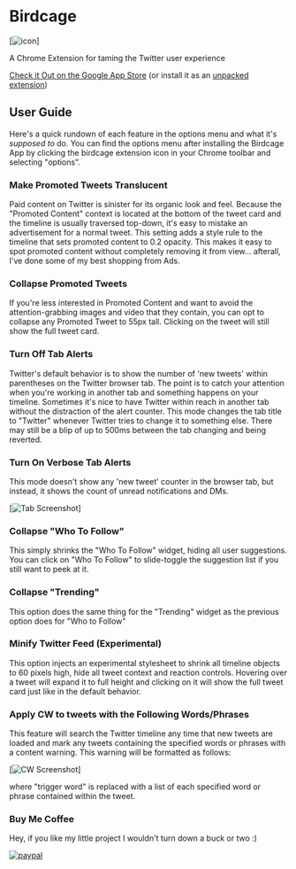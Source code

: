 # Birdcage

[![icon](https://user-images.githubusercontent.com/1609220/50721681-add84180-1080-11e9-9708-171fcf7c1d0c.jpg)]

A Chrome Extension for taming the Twitter user experience

[Check it Out on the Google App Store](https://chrome.google.com/webstore/detail/birdcage/jonhbfifbpbhmfomacogiemiobdgbdhe)
(or install it as an [unpacked extension](https://www.mattcutts.com/blog/how-to-install-a-chrome-extension-from-github/))

## User Guide

Here's a quick rundown of each feature in the options menu and what it's _supposed to_ do. You can find the options menu after installing the Birdcage App by clicking the birdcage extension icon in your Chrome toolbar and selecting "options".

### Make Promoted Tweets Translucent

Paid content on Twitter is sinister for its organic look and feel. Because the "Promoted Content" context is located at the bottom of the tweet card and the timeline is usually traversed top-down, it's easy to mistake an advertisement for a normal tweet. This setting adds a style rule to the timeline that sets promoted content to 0.2 opacity. This makes it easy to spot promoted content without completely removing it from view... afterall, I've done some of my best shopping from Ads.

### Collapse Promoted Tweets

If you're less interested in Promoted Content and want to avoid the attention-grabbing images and video that they contain, you can opt to collapse any Promoted Tweet to 55px tall. Clicking on the tweet will still show the full tweet card.

### Turn Off Tab Alerts

Twitter's default behavior is to show the number of 'new tweets' within parentheses on the Twitter browser tab. The point is to catch your attention when you're working in another tab and something happens on your timeline. Sometimes it's nice to have Twitter within reach in another tab without the distraction of the alert counter. This mode changes the tab title to "Twitter" whenever Twitter tries to change it to something else. There may still be a blip of up to 500ms between the tab changing and being reverted.

### Turn On Verbose Tab Alerts

This mode doesn't show any 'new tweet' counter in the browser tab, but instead, it shows the count of unread notifications and DMs. 

[![Tab Screenshot](https://user-images.githubusercontent.com/1609220/50721676-9c8f3500-1080-11e9-8b33-5d0c0b36ef25.PNG)]

### Collapse "Who To Follow"

This simply shrinks the "Who To Follow" widget, hiding all user suggestions. You can click on "Who To Follow" to slide-toggle the suggestion list if you still want to peek at it.

### Collapse "Trending" 

This option does the same thing for the "Trending" widget as the previous option does for "Who to Follow"

### Minify Twitter Feed (Experimental)

This option injects an experimental stylesheet to shrink all timeline objects to 60 pixels high, hide all tweet context and reaction controls. Hovering over a tweet will expand it to full height and clicking on it will show the full tweet card just like in the default behavior.

### Apply CW to tweets with the Following Words/Phrases

This feature will search the Twitter timeline any time that new tweets are loaded and mark any tweets containing the specified words or phrases with a content warning. This warning will be formatted as follows: 

[![CW Screenshot](https://user-images.githubusercontent.com/1609220/50721680-aadd5100-1080-11e9-95f7-86894c2ddb41.PNG)]

where "trigger word" is replaced with a list of each specified word or phrase contained within the tweet.

### Buy Me Coffee

Hey, if you like my little project I wouldn't turn down a buck or two :)

[![paypal](https://www.paypalobjects.com/en_US/i/btn/btn_donateCC_LG.gif)](https://www.paypal.com/cgi-bin/webscr?cmd=_s-xclick&hosted_button_id=AH53PTEW2UAAJ)
